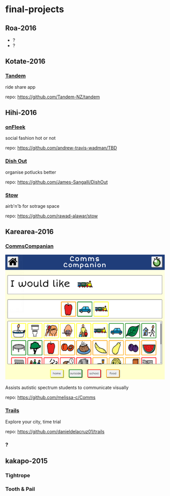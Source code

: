 # final-projects

## Roa-2016

- ?
- ?

## Kotate-2016

### [Tandem](https://github.com/Tandem-NZ/tandem)

ride share app

repo: https://github.com/Tandem-NZ/tandem

## Hihi-2016

### [onFleek](https://github.com/andrew-travis-wadman/TBD)

social fashion hot or not 

repo: https://github.com/andrew-travis-wadman/TBD


### [Dish Out](https://github.com/James-Sangalli/DishOut)

organise potlucks better

repo: https://github.com/James-Sangalli/DishOut

### [Stow](https://github.com/rawad-alawar/stow) 

airb'n'b for sotrage space

repo: https://github.com/rawad-alawar/stow
 

## Karearea-2016

### [CommsCompanian](https://github.com/melissa-c/Comms)

![](./images/comms_companion.png)

Assists autistic spectrum students to communicate visually

repo: https://github.com/melissa-c/Comms

### [Trails](https://github.com/danieldelacruz01/trails)

Explore your city, time trial

repo: https://github.com/danieldelacruz01/trails


### ? 



## kakapo-2015

### Tightrope 

### Tooth & Pail
